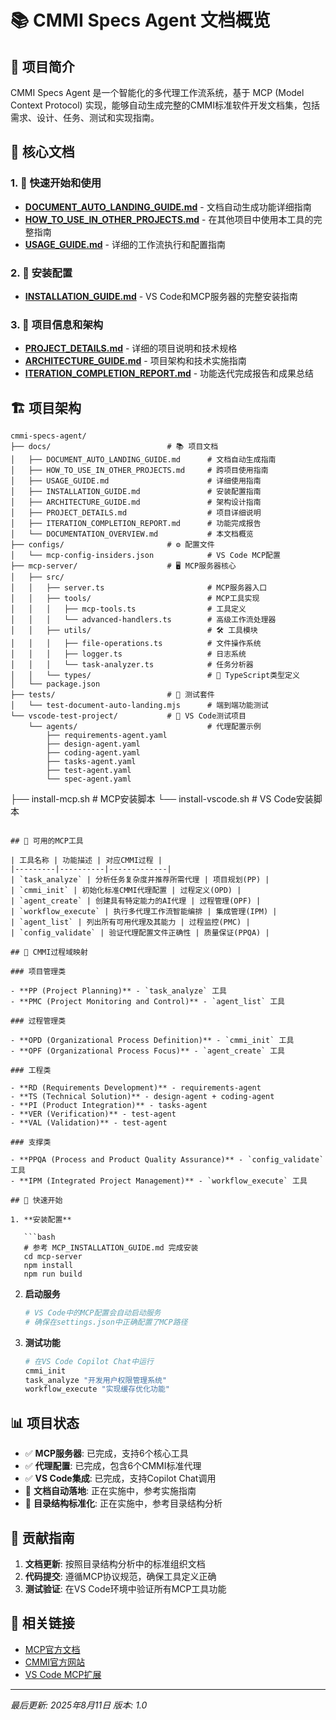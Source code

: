 # 📚 CMMI Specs Agent 文档概览

## 🎯 项目简介

CMMI Specs Agent 是一个智能化的多代理工作流系统，基于 MCP (Model Context Protocol) 实现，能够自动生成完整的CMMI标准软件开发文档集，包括需求、设计、任务、测试和实现指南。

## 📖 核心文档

### 1. 🚀 快速开始和使用

- **[DOCUMENT_AUTO_LANDING_GUIDE.md](./DOCUMENT_AUTO_LANDING_GUIDE.md)** - 文档自动生成功能详细指南
- **[HOW_TO_USE_IN_OTHER_PROJECTS.md](./HOW_TO_USE_IN_OTHER_PROJECTS.md)** - 在其他项目中使用本工具的完整指南
- **[USAGE_GUIDE.md](./USAGE_GUIDE.md)** - 详细的工作流执行和配置指南

### 2. 🔧 安装配置

- **[INSTALLATION_GUIDE.md](./INSTALLATION_GUIDE.md)** - VS Code和MCP服务器的完整安装指南

### 3. 📁 项目信息和架构

- **[PROJECT_DETAILS.md](./PROJECT_DETAILS.md)** - 详细的项目说明和技术规格
- **[ARCHITECTURE_GUIDE.md](./ARCHITECTURE_GUIDE.md)** - 项目架构和技术实施指南
- **[ITERATION_COMPLETION_REPORT.md](./ITERATION_COMPLETION_REPORT.md)** - 功能迭代完成报告和成果总结

## 🏗️ 项目架构

```text
cmmi-specs-agent/
├── docs/                          # 📚 项目文档
│   ├── DOCUMENT_AUTO_LANDING_GUIDE.md      # 文档自动生成指南
│   ├── HOW_TO_USE_IN_OTHER_PROJECTS.md     # 跨项目使用指南  
│   ├── USAGE_GUIDE.md                      # 详细使用指南
│   ├── INSTALLATION_GUIDE.md               # 安装配置指南
│   ├── ARCHITECTURE_GUIDE.md               # 架构设计指南
│   ├── PROJECT_DETAILS.md                  # 项目详细说明
│   ├── ITERATION_COMPLETION_REPORT.md      # 功能完成报告
│   └── DOCUMENTATION_OVERVIEW.md           # 本文档概览
├── configs/                       # ⚙️ 配置文件  
│   └── mcp-config-insiders.json            # VS Code MCP配置
├── mcp-server/                    # 🖥️ MCP服务器核心
│   ├── src/
│   │   ├── server.ts                       # MCP服务器入口
│   │   ├── tools/                          # MCP工具实现
│   │   │   ├── mcp-tools.ts                # 工具定义
│   │   │   └── advanced-handlers.ts        # 高级工作流处理器
│   │   ├── utils/                          # 🛠️ 工具模块
│   │   │   ├── file-operations.ts          # 文件操作系统
│   │   │   ├── logger.ts                   # 日志系统
│   │   │   └── task-analyzer.ts            # 任务分析器
│   │   └── types/                          # 📝 TypeScript类型定义
│   └── package.json
├── tests/                         # 🧪 测试套件
│   └── test-document-auto-landing.mjs      # 端到端功能测试
└── vscode-test-project/           # 🧪 VS Code测试项目
    └── agents/                             # 代理配置示例
        ├── requirements-agent.yaml
        ├── design-agent.yaml  
        ├── coding-agent.yaml
        ├── tasks-agent.yaml
        ├── test-agent.yaml
        └── spec-agent.yaml
```
├── install-mcp.sh                 # MCP安装脚本
└── install-vscode.sh              # VS Code安装脚本
```

## 🔧 可用的MCP工具

| 工具名称 | 功能描述 | 对应CMMI过程 |
|---------|----------|-------------|
| `task_analyze` | 分析任务复杂度并推荐所需代理 | 项目规划(PP) |
| `cmmi_init` | 初始化标准CMMI代理配置 | 过程定义(OPD) |
| `agent_create` | 创建具有特定能力的AI代理 | 过程管理(OPF) |
| `workflow_execute` | 执行多代理工作流智能编排 | 集成管理(IPM) |
| `agent_list` | 列出所有可用代理及其能力 | 过程监控(PMC) |
| `config_validate` | 验证代理配置文件正确性 | 质量保证(PPQA) |

## 🎯 CMMI过程域映射

### 项目管理类

- **PP (Project Planning)** - `task_analyze` 工具
- **PMC (Project Monitoring and Control)** - `agent_list` 工具

### 过程管理类

- **OPD (Organizational Process Definition)** - `cmmi_init` 工具
- **OPF (Organizational Process Focus)** - `agent_create` 工具

### 工程类

- **RD (Requirements Development)** - requirements-agent
- **TS (Technical Solution)** - design-agent + coding-agent
- **PI (Product Integration)** - tasks-agent
- **VER (Verification)** - test-agent
- **VAL (Validation)** - test-agent

### 支撑类

- **PPQA (Process and Product Quality Assurance)** - `config_validate` 工具
- **IPM (Integrated Project Management)** - `workflow_execute` 工具

## 🚀 快速开始

1. **安装配置**

   ```bash
   # 参考 MCP_INSTALLATION_GUIDE.md 完成安装
   cd mcp-server
   npm install
   npm run build
   ```

2. **启动服务**

   ```bash
   # VS Code中的MCP配置会自动启动服务
   # 确保在settings.json中正确配置了MCP路径
   ```

3. **测试功能**

   ```bash
   # 在VS Code Copilot Chat中运行
   cmmi_init
   task_analyze "开发用户权限管理系统"
   workflow_execute "实现缓存优化功能"
   ```

## 📊 项目状态

- ✅ **MCP服务器**: 已完成，支持6个核心工具
- ✅ **代理配置**: 已完成，包含6个CMMI标准代理
- ✅ **VS Code集成**: 已完成，支持Copilot Chat调用
- 🚧 **文档自动落地**: 正在实施中，参考实施指南
- 🚧 **目录结构标准化**: 正在实施中，参考目录结构分析

## 📝 贡献指南

1. **文档更新**: 按照目录结构分析中的标准组织文档
2. **代码提交**: 遵循MCP协议规范，确保工具定义正确
3. **测试验证**: 在VS Code环境中验证所有MCP工具功能

## 🔗 相关链接

- [MCP官方文档](https://modelcontextprotocol.io/)
- [CMMI官方网站](https://cmmiinstitute.com/)
- [VS Code MCP扩展](https://marketplace.visualstudio.com/items?itemName=ms-vscode.vscode-copilot)

---

*最后更新: 2025年8月11日*
*版本: 1.0*
